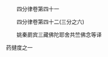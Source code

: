 <!-- { "loadSidebar": true } -->

　　　　四分律卷第四十一



　　　　四分律卷第四十二(三分之六)

　　　　姚秦罽宾三藏佛陀耶舍共竺佛念等译

　　药揵度之一

